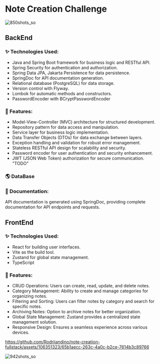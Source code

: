 # Note Creation Challenge

![850shots_so](https://github.com/Rodriiandino/note-creation-fullstack/assets/106351323/c4bdea93-9fb9-4f38-bdac-0f6c6a4e39a9)

## BackEnd

### ✨ Technologies Used:

- Java and Spring Boot framework for business logic and RESTful API.
- Spring Security for authentication and authorization.
- Spring Data JPA, Jakarta Persistence for data persistence.
- SpringDoc for API documentation generation.
- Relational database (PostgreSQL) for data storage.
- Version control with Flyway.
- Lombok for automatic methods and constructors.
- PasswordEncoder with BCryptPasswordEncoder

### 🚀 Features:

- Model-View-Controller (MVC) architecture for structured development.
- Repository pattern for data access and manipulation.
- Service layer for business logic implementation.
- Data Transfer Objects (DTOs) for data exchange between layers.
- Exception handling and validation for robust error management.
- Stateless RESTful API design for scalability and security.
- Password encoder for user authentication and security enhancement.
- JWT (JSON Web Token) authorization for secure communication. "TODO"

### 🌎 DataBase

### 📄 Documentation:

API documentation is generated using SpringDoc, providing complete documentation for API endpoints and requests.

## FrontEnd

### ✨ Technologies Used:

- React for building user interfaces.
- Vite as the build tool.
- Zustand for global state management.
- TypeScript

### 🚀 Features:

- CRUD Operations: Users can create, read, update, and delete notes.
- Category Management: Ability to create and manage categories for organizing notes.
- Filtering and Sorting: Users can filter notes by category and search for specific notes.
- Archiving Notes: Option to archive notes for better organization.
- Global State Management: Zustand provides a centralized state management solution.
- Responsive Design: Ensures a seamless experience across various devices.


https://github.com/Rodriiandino/note-creation-fullstack/assets/106351323/65b1aecc-263c-4a0c-b2ce-7614b3c89766


![942shots_so](https://github.com/Rodriiandino/note-creation-fullstack/assets/106351323/2181db80-843b-4f69-a63d-e8d280993ce5)
